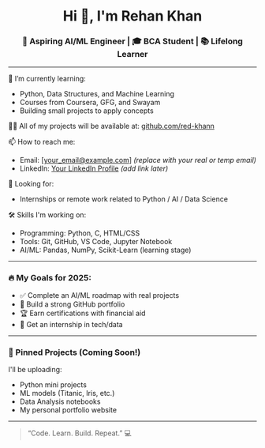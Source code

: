 <h1 align="center">Hi 👋, I'm Rehan Khan</h1>
<h3 align="center">🚀 Aspiring AI/ML Engineer | 🎓 BCA Student | 📚 Lifelong Learner</h3>

---

🌱 I’m currently learning:
- Python, Data Structures, and Machine Learning
- Courses from Coursera, GFG, and Swayam
- Building small projects to apply concepts

👨‍💻 All of my projects will be available at: [github.com/red-khann](https://github.com/red-khann)

📫 How to reach me:
- Email: [your_email@example.com] *(replace with your real or temp email)*
- LinkedIn: [Your LinkedIn Profile](#) *(add link later)*

💼 Looking for:
- Internships or remote work related to Python / AI / Data Science

🛠️ Skills I'm working on:
- Programming: Python, C, HTML/CSS
- Tools: Git, GitHub, VS Code, Jupyter Notebook
- AI/ML: Pandas, NumPy, Scikit-Learn (learning stage)

---

### 🔥 My Goals for 2025:
- ✅ Complete an AI/ML roadmap with real projects
- 🚀 Build a strong GitHub portfolio
- 🏆 Earn certifications with financial aid
- 🤝 Get an internship in tech/data

---

### 📌 Pinned Projects (Coming Soon!)
I'll be uploading:
- Python mini projects
- ML models (Titanic, Iris, etc.)
- Data Analysis notebooks
- My personal portfolio website

---

> “Code. Learn. Build. Repeat.” 💻
